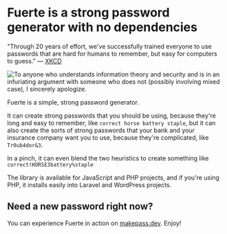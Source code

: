 # Fuerte is a strong password generator with no dependencies

"Through 20 years of effort, we've successfully trained everyone
to use passwords that are hard for humans to remember, but easy
for computers to guess." — [XKCD](https://xkcd.com/936/)

![To anyone who understands information theory and security and is in an infuriating argument with someone who does not (possibly involving mixed case), I sincerely apologize.](https://imgs.xkcd.com/comics/password_strength.png)

Fuerte is a simple, strong password generator. 

It can create strong 
passwords that you should be using, because they're long and
easy to remember, like `correct horse battery staple`,
but it can also create the sorts of strong passwords that your bank
and your insurance company want you to use, because they're
complicated, like `Tr0ub4dor&3`.

In a pinch, it can even blend the two heuristics to create something like `correct!HORSE3battery%staple`

The library is available for JavaScript and PHP projects, and if
you're using PHP, it installs easily into Laravel and WordPress
projects.

## Need a new password right now?
You can experience Fuerte in action on [makepass.dev](https://makepass.dev). Enjoy!



